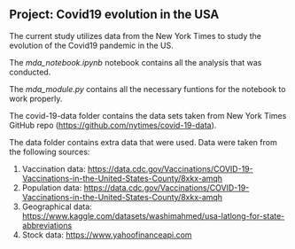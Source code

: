 ## Project: Covid19 evolution in the USA

The current study utilizes data from the New York Times to study the evolution of the Covid19 pandemic in the US.

The *mda_notebook.ipynb* notebook contains all the analysis that was conducted.

The *mda_module.py* contains all the necessary funtions for the notebook to work properly.

The covid-19-data folder contains the data sets taken from New York Times GitHub repo (https://github.com/nytimes/covid-19-data).

The data folder contains extra data that were used. Data were taken from the following sources:
1) Vaccination data: https://data.cdc.gov/Vaccinations/COVID-19-Vaccinations-in-the-United-States-County/8xkx-amqh
2) Population data: https://data.cdc.gov/Vaccinations/COVID-19-Vaccinations-in-the-United-States-County/8xkx-amqh
3) Geographical data: https://www.kaggle.com/datasets/washimahmed/usa-latlong-for-state-abbreviations
4) Stock data: https://www.yahoofinanceapi.com
